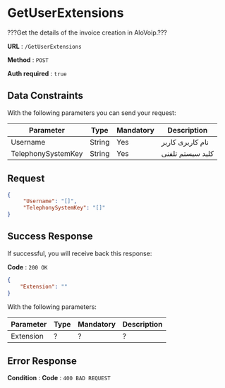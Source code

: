 # GetUserExtensions

???Get the details of the invoice creation in AloVoip.???


**URL** : `/GetUserExtensions`

**Method** : `POST`

**Auth required** : `true`

## Data Constraints
With the following parameters you can send your request:

|Parameter|Type|Mandatory|Description|
|-|-|-|-| 
|Username |String|Yes| نام کاربری کاربر |
|TelephonySystemKey |String |Yes | کلید سیستم تلفنی |

## Request 


```json
{
     "Username": "[]",
     "TelephonySystemKey": "[]"
}
```

## Success Response
If successful, you will receive back this response:

**Code** : `200 OK`

```json
{
    "Extension": ""
}

```
With the following parameters:

|Parameter|Type|Mandatory|Description|
|-|-|-|-| 
|Extension|? |? | ? |
## Error Response

**Condition** : 
**Code** : `400 BAD REQUEST`


